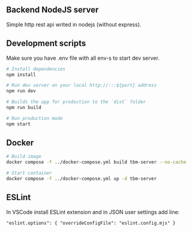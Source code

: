 ## Backend NodeJS server

Simple http rest api writed in nodejs (without express).

## Development scripts
Make sure you have .env file with all env-s to start dev server.
```sh
# Install dependencies
npm install

# Run dev server on your local http://:::${port} address
npm run dev

# Builds the app for production to the `dist` folder
npm run build

# Run production mode
npm start
```

## Docker
```sh
# Build image
docker compose -f ../docker-compose.yml build tbm-server --no-cache

# Start container
docker compose -f ../docker-compose.yml up -d tbm-server
```

## ESLint

In VSCode install ESLint extension and in JSON user settings add line:
```
"eslint.options": { "overrideConfigFile": "eslint.config.mjs" }
```
